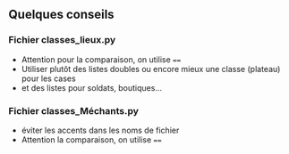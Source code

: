 ## Quelques conseils

### Fichier classes_lieux.py

- Attention pour la comparaison, on utilise `==`
- Utiliser plutôt des listes doubles ou encore mieux une classe (plateau) pour les cases
- et des listes pour soldats, boutiques...


### Fichier classes_Méchants.py

- éviter les accents dans les noms de fichier
- Attention la comparaison, on utilise `==`
